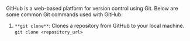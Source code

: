 GitHub is a web-based platform for version control using Git. Below are some common Git commands used with GitHub:

1. `**git clone**`: Clones a repository from GitHub to your local machine.
   ```git clone <repository_url>```
